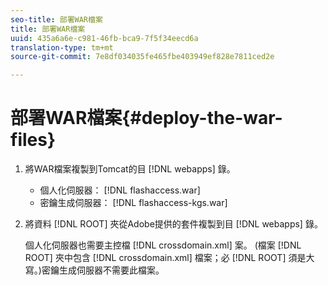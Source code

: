 ```yaml
---
seo-title: 部署WAR檔案
title: 部署WAR檔案
uuid: 435a6a6e-c981-46fb-bca9-7f5f34eecd6a
translation-type: tm+mt
source-git-commit: 7e8df034035fe465fbe403949ef828e7811ced2e

---
```



# 部署WAR檔案{#deploy-the-war-files}

1. 將WAR檔案複製到Tomcat的目 [!DNL webapps] 錄。

   * 個人化伺服器： [!DNL flashaccess.war]
   * 密鑰生成伺服器： [!DNL flashaccess-kgs.war]

1. 將資料 [!DNL ROOT] 夾從Adobe提供的套件複製到目 [!DNL webapps] 錄。

   個人化伺服器也需要主控檔 [!DNL crossdomain.xml] 案。 (檔案 [!DNL ROOT] 夾中包含 [!DNL crossdomain.xml] 檔案；必 [!DNL ROOT] 須是大寫。)密鑰生成伺服器不需要此檔案。

